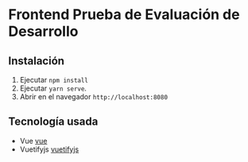 # Frontend Prueba de Evaluación de Desarrollo

## Instalación

1. Ejecutar `npm install`
2. Ejecutar `yarn serve`.
3. Abrir en el navegador `http://localhost:8080`

## Tecnología usada

- Vue [vue](https://vuejs.org/)
- Vuetifyjs [vuetifyjs](https://vuetifyjs.com/en/)
